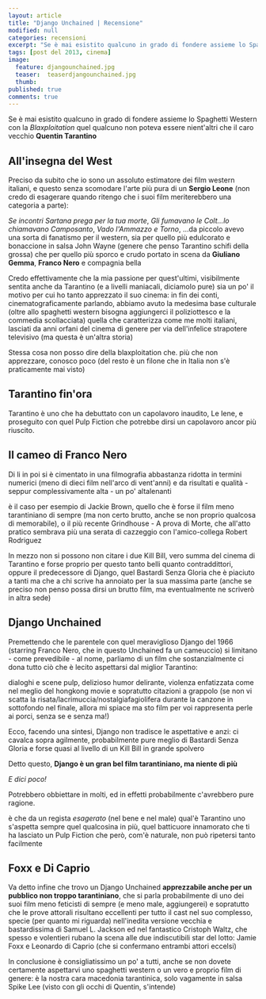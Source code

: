 ```yaml
---
layout: article
title: "Django Unchained | Recensione"
modified: null
categories: recensioni
excerpt: "Se è mai esistito qualcuno in grado di fondere assieme lo Spaghetti Western con la _Blaxploitation_ quel qualcuno non poteva essere nient'altri che il caro vecchio **Quentin Tarantino**"
tags: [post del 2013, cinema]
image: 
  feature: djangounchained.jpg
  teaser:  teaserdjangounchained.jpg
  thumb: 
published: true
comments: true
---
```

Se è mai esistito qualcuno in grado di fondere assieme lo Spaghetti Western con la _Blaxploitation_ quel qualcuno non poteva essere nient'altri che il caro vecchio **Quentin Tarantino**

## All'insegna del West

Preciso da subito che io sono un assoluto estimatore dei film western italiani, e questo senza scomodare l'arte più pura di un **Sergio Leone** (non credo di esagerare quando ritengo che i suoi film meriterebbero una categoria a parte):

_Se incontri Sartana prega per la tua morte_, _Gli fumavano le Colt...lo chiamavano Camposanto_, _Vado l'Ammazzo e Torno_, ...da piccolo avevo una sorta di fanatismo per il western, sia per quello più edulcorato e bonaccione in salsa John Wayne (genere che penso Tarantino schifi della grossa) che per quello più sporco e crudo portato in scena da **Giuliano Gemma**, **Franco Nero** e compagnia bella

Credo effettivamente che la mia passione per quest'ultimi, visibilmente sentita anche da Tarantino (e a livelli maniacali, diciamolo pure) sia un po' il motivo per cui ho tanto apprezzato il suo cinema: in fin dei conti, cinematograficamente parlando, abbiamo avuto la medesima base culturale (oltre allo spaghetti western bisogna aggiungerci il poliziottesco e la commedia scollacciata) quella che caratterizza come me molti italiani, lasciati da anni orfani del cinema di genere per via dell'infelice strapotere televisivo (ma questa è un'altra storia)

Stessa cosa non posso dire della blaxploitation che. più che non apprezzare, conosco poco (del resto è un filone che in Italia non s'è praticamente mai visto)

## Tarantino fin'ora

Tarantino è uno che ha debuttato con un capolavoro inaudito, Le Iene, e proseguito con quel Pulp Fiction che potrebbe dirsi un capolavoro ancor più riuscito.

## Il cameo di Franco Nero

Di li in poi si è cimentato in una filmografia abbastanza ridotta in termini numerici (meno di dieci film nell'arco di vent'anni) e da risultati e qualità - seppur complessivamente alta - un po' altalenanti

è il caso per esempio di Jackie Brown, quello che è forse il film meno tarantiniano di sempre (ma non certo brutto, anche se non proprio qualcosa di memorabile), o il più recente Grindhouse - A prova di Morte, che all'atto pratico sembrava più una serata di cazzeggio con l'amico-collega Robert Rodriguez

In mezzo non si possono non citare i due Kill Bill, vero summa del cinema di Tarantino e forse proprio per questo tanto belli quanto contraddittori, oppure il predecessore di Django, quel Bastardi Senza Gloria che è piaciuto a tanti ma che a chi scrive ha annoiato per la sua massima parte (anche se preciso non penso possa dirsi un brutto film, ma eventualmente ne scriverò in altra sede)

## Django Unchained

Premettendo che le parentele con quel meraviglioso Django del 1966 (starring Franco Nero, che in questo Unchained fa un cameuccio) si limitano - come prevedibile - al nome, parliamo di un film che sostanzialmente ci dona tutto ciò che è lecito aspettarsi dal miglior Tarantino:

dialoghi e scene pulp, delizioso humor delirante, violenza enfatizzata come nel meglio del hongkong movie e sopratutto citazioni a grappolo (se non vi scatta la risata/lacrimuccia/nostalgiafagiolifera durante la canzone in sottofondo nel finale, allora mi spiace ma sto film per voi rappresenta perle ai porci, senza se e senza ma!)

Ecco, facendo una sintesi, Django non tradisce le aspettative e anzi: ci cavalca sopra agilmente, probabilmente pure meglio di Bastardi Senza Gloria e forse quasi al livello di un Kill Bill in grande spolvero

Detto questo, **Django è un gran bel film tarantiniano, ma niente di più**

_E dici poco!_

Potrebbero obbiettare in molti, ed in effetti probabilmente c'avrebbero pure ragione.

è che da un regista _esagerato_ (nel bene e nel male) qual'è Tarantino uno s'aspetta sempre quel qualcosina in più, quel batticuore innamorato che ti ha lasciato un Pulp Fiction che però, com'è naturale, non può ripetersi tanto facilmente

## Foxx e Di Caprio

Va detto infine che trovo un Django Unchained **apprezzabile anche per un pubblico non troppo tarantiniano**, che si parla probabilmente di uno dei suoi film meno feticisti di sempre (e meno male, aggiungerei) e sopratutto che le prove attorali risultano eccellenti per tutto il cast nel suo complesso, specie (per quanto mi riguarda) nell'inedita versione vecchia e bastardissima di Samuel L. Jackson ed nel fantastico Cristoph Waltz, che spesso e volentieri rubano la scena alle due indiscutibili star del lotto: Jamie Foxx e Leonardo di Caprio (che si confermano entrambi attori eccelsi)

In conclusione è consigliatissimo un po' a tutti, anche se non dovete certamente aspettarvi uno spaghetti western o un vero e proprio film di genere: è la nostra cara macedonia tarantinica, solo vagamente in salsa Spike Lee (visto con gli occhi di Quentin, s'intende)

